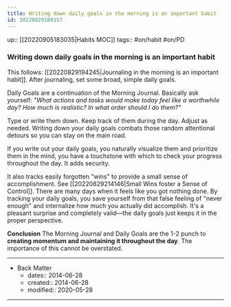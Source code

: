 ```yaml
---
title: Writing down daily goals in the morning is an important habit
id: 20220829180157
---
```

up:: [[20220905183035|Habits MOC]]
tags:: #on/habit #on/PD 

### Writing down daily goals in the morning is an important habit
This follows: [[20220829194245|Journaling in the morning is an important habit]]. After journaling, set some broad, simple daily goals.

Daily Goals are a continuation of the Morning Journal. Basically ask yourself: *"What actions and tasks would make today feel like a worthwhile day? How much is realistic? In what order should I do them?"*

Type or write them down. Keep track of them during the day. Adjust as needed. Writing down your daily goals combats those random attentional detours so you can stay on the main road. 

If you write out your daily goals, you naturally visualize them and prioritize them in the mind, you have a touchstone with which to check your progress throughout the day. It adds security.

It also tracks easily forgotten "wins" to provide a small sense of accomplishment. See [[20220829214146|Small Wins foster a Sense of Control]]. There are many days when it feels like you got nothing done. By tracking your daily goals, you save yourself from that false feeling of "never enough" and internalize how much you actually did accomplish. It's a pleasant surprise and completely valid—the daily goals just keeps it in the proper perspective.

**Conclusion**
The Morning Journal and Daily Goals are the 1-2 punch to **creating momentum and maintaining it throughout the day**. The importance of this cannot be overstated.

---

- Back Matter
	- dates:: 2014-06-28
	- created:: 2014-06-28
	- modified:: 2020-05-28

---